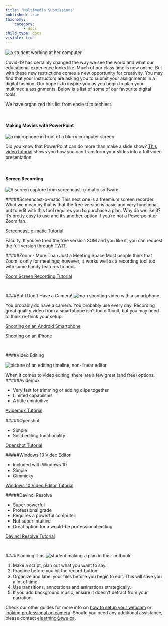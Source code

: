 ```yaml
---
title: 'Multimedia Submissions'
published: true
taxonomy:
    category:
        - docs
child_type: docs
visible: true
---
```

![a student working at her computer](multimedia.jpg  "multimedia" )

Covid-19 has certainly changed the way we see the world and what our educational experience looks like. Much of our class time is now online. But with these new restrictions comes a new opportunity for creativity. You may find that your instructors are asking you to submit your assignments in a digital fashion.  Our hope is to inspire you as you begin to plan your multimedia assignments. Below is a list of some of our favourite digital tools.

We have organized this list from easiest to techiest.

<p>&nbsp;</p>   

#### Making Movies with PowerPoint
![a microphone in front of a blurry computer screen](powerpoint.jpg "PowerPoint")

Did you know that PowerPoint can do more than make a slide show?  [This video tutorial](https://youtu.be/D8JV3w4TOVw)  shows you how you can transform your slides into a full video presentation.

<p>&nbsp;</p>

#### Screen Recording
![A screen capture from screencast-o-matic software](screencast-o-matic.jpg "PowerPoint")

#####Screencast-o-matic
This next one is a freemium screen recorder.  What we mean by that is that the free version is basic and very functional, but to edit with this tool requires you to purchase a plan.  Why do we like it?  It’s pretty easy to use and it’s another option if you’re not a Powerpoint or Zoom fan.

[Screencast-o-matic Tutorial](https://screencast-o-matic.com/tutorial/welcome-to-screencast-o-matic)

Faculty, If you've tried the free version SOM and you like it, you can request the full version through [TWIT](https://trinitywestern.teamdynamix.com/TDClient/1904/Portal/KB/ArticleDet?ID=16267).

#####Zoom - More Than Just a Meeting Space
Most people think that Zoom is only for meetings; however, it works well as a recording tool too with some handy features to boot.  

[Zoom Screen Recording Tutorial](https://youtu.be/yii4M5204SE)

<p>&nbsp;</p>   

####But I Don't Have a Camera!
![man shooting video with a smartphone](phone.jpg  "multimedia" )

You probably do have a camera. You probably use every day. Recording great quality video from a smartphone isn’t too difficult, but you may need to think re-think your setup.

[Shooting on an Android Smartphone](https://youtu.be/8YiwBsTQ_c0)

[Shooting on an iPhone](https://youtu.be/Co21Gw7zqNY)

<p>&nbsp;</p>

####Video Editing

![picture of an editing timeline, non-linear editor](editing.jpg)

When it comes to video editing, there are a few great (and free) options.
#####Avidemux
* Very fast for trimming or adding clips together
* Limited capabilities
* A little unintuitive

[Avidemux Tutorial](https://web.microsoftstream.com/video/3cb88467-895c-4ab9-8e43-47b171714d48)

#####Openshot
* Simple
* Solid editing functionality

[Openshot Tutorial](https://youtu.be/TeKRsMO_6Rw)

#####Windows 10 Video Editor
* Included with Windows 10
* Simple
* Gimmicky

[Windows 10 Video Editor Tutorial](https://youtu.be/t6yQwLuoO3w)

#####Davinci Resolve
* Super powerful
* Professional grade
* Requires a powerful computer
* Not super intuitive
* Great option for a would-be professional editing

[Davinci Resolve Tutorial](https://youtu.be/63Ln33O4p4c)

<p>&nbsp;</p>

####Planning Tips
![student making a plan in their notbook](planning.jpg)
1. Make a script, plan out what you want to say.
2. Practice before you hit the record button.
3. Organize and label your files before you begin to edit. This will save you a lot of time.
4. Use transitions, annotations and animations strategically.
5. If you add background music, ensure it doesn’t detract from your narration.


Check our other guides for more info on [how to setup your webcam](https://create.twu.ca/help/online-learning-on-ramp/quick-start-guides/video) or [looking professional on camera](https://create.twu.ca/help/online-learning-on-ramp/quick-start-guides/on-screen). Should you need any additional assistance, please contact [elearning@twu.ca](mailto:elearning@twu.ca).
